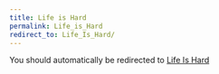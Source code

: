 ```yaml
---
title: Life is Hard
permalink: Life_is_Hard
redirect_to: Life_Is_Hard/
---
```


You should automatically be redirected to [Life Is Hard](Life_Is_Hard/)

